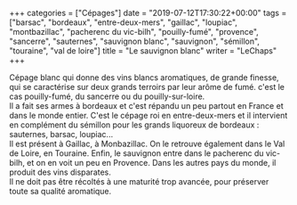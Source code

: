 +++
categories = ["Cépages"]
date = "2019-07-12T17:30:22+00:00"
tags = ["barsac", "bordeaux", "entre-deux-mers", "gaillac", "loupiac", "montbazillac", "pacherenc du vic-bilh", "pouilly-fumé", "provence", "sancerre", "sauternes", "sauvignon blanc", "sauvignon", "sémillon", "touraine", "val de loire"] 
title = "Le sauvignon blanc"
writer = "LeChaps"
+++

Cépage blanc qui donne des vins blancs aromatiques, de grande finesse, qui se caractérise sur deux grands terroirs par leur arôme de fumé. c'est le cas pouilly-fumé, du sancerre ou du pouilly-sur-loire.  
Il a fait ses armes à bordeaux et c'est répandu un peu partout en France et dans le monde entier. C'est le cépage roi en entre-deux-mers et il intervient en complément du sémillon pour les grands liquoreux de bordeaux : sauternes, barsac, loupiac...  
Il est présent à Gaillac, à Monbazillac. On le retrouve également dans le Val de Loire, en Touraine. Enfin, le sauvignon entre dans le pacherenc du vic-bilh, et on en voit un peu en Provence. Dans les autres pays du monde, il produit des vins disparates.  
Il ne doit pas être récoltés à une maturité trop avancée, pour préserver toute sa qualité aromatique.
